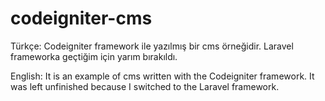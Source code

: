 # codeigniter-cms
Türkçe:
Codeigniter framework ile yazılmış bir cms örneğidir. Laravel frameworka geçtiğim için yarım bırakıldı.

English:
It is an example of cms written with the Codeigniter framework. It was left unfinished because I switched to the Laravel framework.
